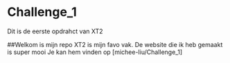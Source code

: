 # Challenge_1
Dit is de eerste opdrahct van XT2

##Welkom is mijn repo
XT2 is mijn favo vak.
De website die ik heb gemaakt is super mooi
Je kan hem vinden op [michee-liu/Challenge_1]
